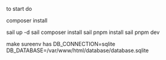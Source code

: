 to start do

composer install

sail up -d
sail composer install
sail pnpm install
sail pnpm dev

make sureenv has
DB_CONNECTION=sqlite
DB_DATABASE=/var/www/html/database/database.sqlite

